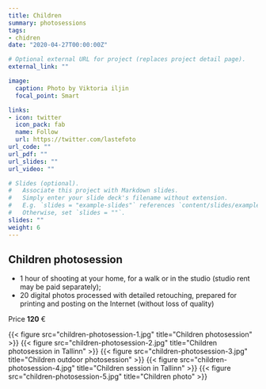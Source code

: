 ```yaml
---
title: Children
summary: photosessions
tags:
- chidren
date: "2020-04-27T00:00:00Z"

# Optional external URL for project (replaces project detail page).
external_link: ""

image:
  caption: Photo by Viktoria iljin
  focal_point: Smart

links:
- icon: twitter
  icon_pack: fab
  name: Follow
  url: https://twitter.com/lastefoto
url_code: ""
url_pdf: ""
url_slides: ""
url_video: ""

# Slides (optional).
#   Associate this project with Markdown slides.
#   Simply enter your slide deck's filename without extension.
#   E.g. `slides = "example-slides"` references `content/slides/example-slides.md`.
#   Otherwise, set `slides = ""`.
slides: ""
weight: 6
---
```


## Children photosession

* 1 hour of shooting at your home, for a walk or in the studio (studio rent may be paid separately);
* 20 digital photos processed with detailed retouching, prepared for printing and posting on the Internet (without loss of quality)

Price **120** €

{{< figure src="children-photosession-1.jpg" title="Children photosession" >}}
{{< figure src="children-photosession-2.jpg" title="Children photosession in Tallinn" >}}
{{< figure src="children-photosession-3.jpg" title="Children outdoor photosession" >}}
{{< figure src="children-photosession-4.jpg" title="Children session in Tallinn" >}}
{{< figure src="children-photosession-5.jpg" title="Children photo" >}}
